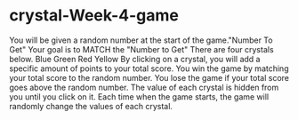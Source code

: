 # crystal-Week-4-game
You will be given a random number at the start of the game."Number To Get"
Your goal is to MATCH the "Number to Get"
There are four crystals below.
	Blue
	Green
	Red
	Yellow
By clicking on a crystal, you will add a specific amount of points to your total score.
You win the game by matching your total score to the random number.
You lose the game if your total score goes above the random number.
The value of each crystal is hidden from you until you click on it.
Each time when the game starts, the game will randomly change the values of each crystal.
